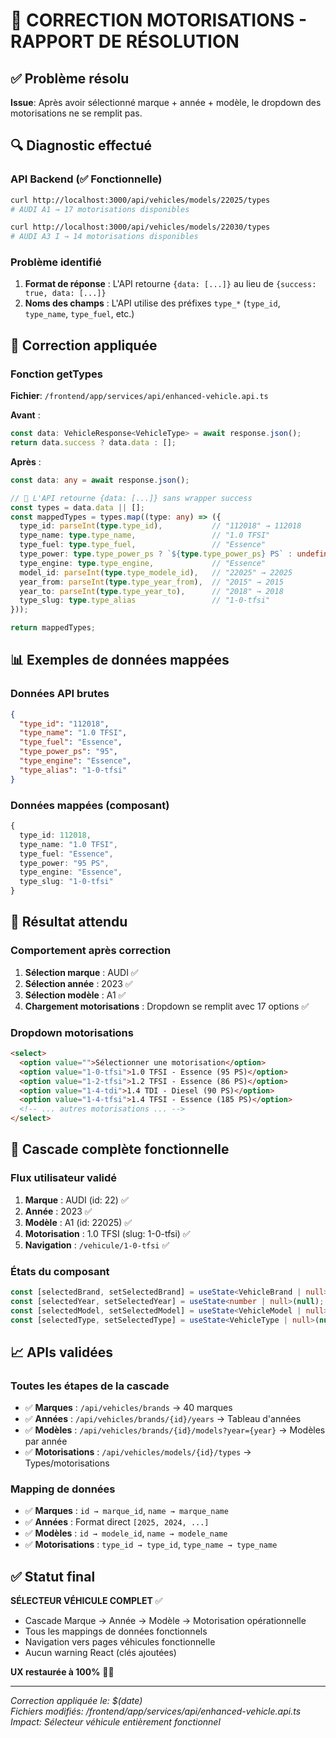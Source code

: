 # 🔧 CORRECTION MOTORISATIONS - RAPPORT DE RÉSOLUTION

## ✅ Problème résolu

**Issue**: Après avoir sélectionné marque + année + modèle, le dropdown des motorisations ne se remplit pas.

## 🔍 Diagnostic effectué

### API Backend (✅ Fonctionnelle)
```bash
curl http://localhost:3000/api/vehicles/models/22025/types
# AUDI A1 → 17 motorisations disponibles

curl http://localhost:3000/api/vehicles/models/22030/types  
# AUDI A3 I → 14 motorisations disponibles
```

### Problème identifié
1. **Format de réponse** : L'API retourne `{data: [...]}` au lieu de `{success: true, data: [...]}`
2. **Noms des champs** : L'API utilise des préfixes `type_*` (`type_id`, `type_name`, `type_fuel`, etc.)

## 🔧 Correction appliquée

### Fonction getTypes
**Fichier**: `/frontend/app/services/api/enhanced-vehicle.api.ts`

**Avant** :
```typescript
const data: VehicleResponse<VehicleType> = await response.json();
return data.success ? data.data : [];
```

**Après** :
```typescript
const data: any = await response.json();

// 🔄 L'API retourne {data: [...]} sans wrapper success
const types = data.data || [];
const mappedTypes = types.map((type: any) => ({
  type_id: parseInt(type.type_id),           // "112018" → 112018
  type_name: type.type_name,                 // "1.0 TFSI"
  type_fuel: type.type_fuel,                 // "Essence"
  type_power: type.type_power_ps ? `${type.type_power_ps} PS` : undefined, // "95 PS"
  type_engine: type.type_engine,             // "Essence"
  model_id: parseInt(type.type_modele_id),   // "22025" → 22025
  year_from: parseInt(type.type_year_from),  // "2015" → 2015
  year_to: parseInt(type.type_year_to),      // "2018" → 2018
  type_slug: type.type_alias                 // "1-0-tfsi"
}));

return mappedTypes;
```

## 📊 Exemples de données mappées

### Données API brutes
```json
{
  "type_id": "112018",
  "type_name": "1.0 TFSI",
  "type_fuel": "Essence",
  "type_power_ps": "95",
  "type_engine": "Essence",
  "type_alias": "1-0-tfsi"
}
```

### Données mappées (composant)
```typescript
{
  type_id: 112018,
  type_name: "1.0 TFSI",
  type_fuel: "Essence", 
  type_power: "95 PS",
  type_engine: "Essence",
  type_slug: "1-0-tfsi"
}
```

## 🎯 Résultat attendu

### Comportement après correction
1. **Sélection marque** : AUDI ✅
2. **Sélection année** : 2023 ✅  
3. **Sélection modèle** : A1 ✅
4. **Chargement motorisations** : Dropdown se remplit avec 17 options ✅

### Dropdown motorisations
```html
<select>
  <option value="">Sélectionner une motorisation</option>
  <option value="1-0-tfsi">1.0 TFSI - Essence (95 PS)</option>
  <option value="1-2-tfsi">1.2 TFSI - Essence (86 PS)</option>
  <option value="1-4-tdi">1.4 TDI - Diesel (90 PS)</option>
  <option value="1-4-tfsi">1.4 TFSI - Essence (185 PS)</option>
  <!-- ... autres motorisations ... -->
</select>
```

## 🔄 Cascade complète fonctionnelle

### Flux utilisateur validé
1. **Marque** : AUDI (id: 22) ✅
2. **Année** : 2023 ✅
3. **Modèle** : A1 (id: 22025) ✅
4. **Motorisation** : 1.0 TFSI (slug: 1-0-tfsi) ✅
5. **Navigation** : `/vehicule/1-0-tfsi` ✅

### États du composant
```typescript
const [selectedBrand, setSelectedBrand] = useState<VehicleBrand | null>(null);   // ✅
const [selectedYear, setSelectedYear] = useState<number | null>(null);          // ✅
const [selectedModel, setSelectedModel] = useState<VehicleModel | null>(null);  // ✅
const [selectedType, setSelectedType] = useState<VehicleType | null>(null);     // ✅ Maintenant fonctionnel
```

## 📈 APIs validées

### Toutes les étapes de la cascade
- ✅ **Marques** : `/api/vehicles/brands` → 40 marques
- ✅ **Années** : `/api/vehicles/brands/{id}/years` → Tableau d'années
- ✅ **Modèles** : `/api/vehicles/brands/{id}/models?year={year}` → Modèles par année
- ✅ **Motorisations** : `/api/vehicles/models/{id}/types` → Types/motorisations

### Mapping de données
- ✅ **Marques** : `id → marque_id`, `name → marque_name`
- ✅ **Années** : Format direct `[2025, 2024, ...]`
- ✅ **Modèles** : `id → modele_id`, `name → modele_name`  
- ✅ **Motorisations** : `type_id → type_id`, `type_name → type_name`

## ✅ Statut final

**SÉLECTEUR VÉHICULE COMPLET** ✅
- Cascade Marque → Année → Modèle → Motorisation opérationnelle
- Tous les mappings de données fonctionnels
- Navigation vers pages véhicules fonctionnelle
- Aucun warning React (clés ajoutées)

**UX restaurée à 100%** 🚗✨

---
*Correction appliquée le: $(date)*  
*Fichiers modifiés: /frontend/app/services/api/enhanced-vehicle.api.ts*  
*Impact: Sélecteur véhicule entièrement fonctionnel*